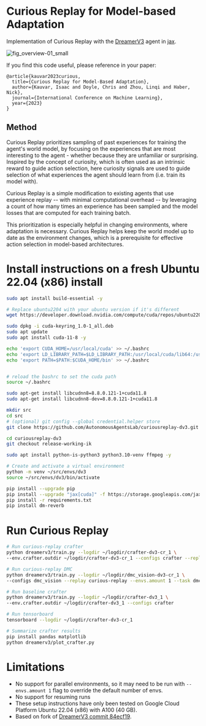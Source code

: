 # Curious Replay for Model-based Adaptation

Implementation of Curious Replay with the [DreamerV3](https://danijar.com/dreamerv3) agent in [jax](https://github.com/google/jax). 

![fig_overview-01_small](https://user-images.githubusercontent.com/903830/236350331-b7aacb2c-671a-4137-90c2-b4dd210ebf30.png)

If you find this code useful, please reference in your paper:

```
@article{kauvar2023curious,
  title={Curious Replay for Model-Based Adaptation},
  author={Kauvar, Isaac and Doyle, Chris and Zhou, Linqi and Haber, Nick},
  journal={International Conference on Machine Learning},
  year={2023}
}
```


## Method

Curious Replay prioritizes sampling of past experiences for training the agent's world model, 
by focusing on the experiences that are most interesting to the agent - 
whether because they are unfamiliar or surprising. 
Inspired by the concept of curiosity, which is often used as an intrinsic reward to guide action selection, 
here curiosity signals are used to guide selection of what experiences the agent should learn from (i.e. train its model with). 

Curious Replay is a simple modification to existing agents that use experience replay -- with minimal 
computational overhead -- by leveraging a count of how many times an experience has been sampled 
and the model losses that are computed for each training batch. 

This prioritization is especially helpful in changing environments, where adaptation is necessary. 
Curious Replay helps keep the world model up to date as the environment changes, which is
a prerequisite for effective action selection in model-based architectures. 

# Install instructions on a fresh Ubuntu 22.04 (x86) install
```bash
sudo apt install build-essential -y

# Replace ubuntu2204 with your ubuntu version if it's different
wget https://developer.download.nvidia.com/compute/cuda/repos/ubuntu2204/x86_64/cuda-keyring_1.0-1_all.deb

sudo dpkg -i cuda-keyring_1.0-1_all.deb
sudo apt update
sudo apt install cuda-11-8 -y

echo 'export CUDA_HOME=/usr/local/cuda' >> ~/.bashrc
echo 'export LD_LIBRARY_PATH=$LD_LIBRARY_PATH:/usr/local/cuda/lib64:/usr/local/cuda/extras/CUPTI/lib64' >> ~/.bashrc
echo 'export PATH=$PATH:$CUDA_HOME/bin' >> ~/.bashrc


# reload the bashrc to set the cuda path
source ~/.bashrc

sudo apt-get install libcudnn8=8.8.0.121-1+cuda11.8
sudo apt-get install libcudnn8-dev=8.8.0.121-1+cuda11.8

mkdir src
cd src
# (optional) git config --global credential.helper store
git clone https://github.com/AutonomousAgentsLab/curiousreplay-dv3.git

cd curiousreplay-dv3
git checkout release-working-ik

sudo apt install python-is-python3 python3.10-venv ffmpeg -y

# Create and activate a virtual environment
python -m venv ~/src/envs/dv3
source ~/src/envs/dv3/bin/activate

pip install --upgrade pip
pip install --upgrade "jax[cuda]" -f https://storage.googleapis.com/jax-releases/jax_cuda_releases.html
pip install -r requirements.txt
pip install dm-reverb
```

# Run Curious Replay
```bash
# Run curious-replay crafter
python dreamerv3/train.py --logdir ~/logdir/crafter-dv3-cr_1 \
--env.crafter.outdir ~/logdir/crafter-dv3-cr_1 --configs crafter --replay curious-replay

# Run curious-replay DMC
python dreamerv3/train.py --logdir ~/logdir/dmc_vision-dv3-cr_1 \
--configs dmc_vision --replay curious-replay --envs.amount 1 --task dmc_walker_walk

# Run baseline crafter
python dreamerv3/train.py --logdir ~/logdir/crafter-dv3_1 \
--env.crafter.outdir ~/logdir/crafter-dv3_1 --configs crafter

# Run tensorboard
tensorboard --logdir ~/logdir/crafter-dv3-cr_1 

# Summarize crafter results
pip install pandas matplotlib
python dreamerv3/plot_crafter.py
```

# Limitations

* No support for parallel environments, so it may need to be run with `--envs.amount 1` flag to override the default number of envs. 
* No support for resuming runs
* These setup instructions have only been tested on Google Cloud Platform Ubuntu 22.04 (x86) with A100 (40 GB).
* Based on fork of [DreamerV3 commit 84ecf19](https://github.com/danijar/dreamerv3/tree/84ecf191d967f787f5cc36298e69974854b0df9c).

